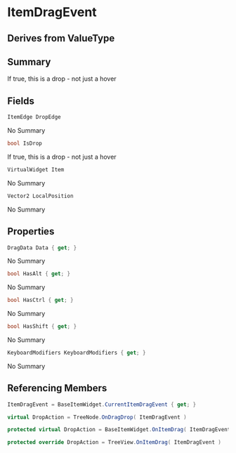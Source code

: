# ItemDragEvent

## Derives from ValueType

## Summary

If true, this is a drop - not just a hover
## Fields

```c#
ItemEdge DropEdge
```
No Summary
```c#
bool IsDrop
```
If true, this is a drop - not just a hover
```c#
VirtualWidget Item
```
No Summary
```c#
Vector2 LocalPosition
```
No Summary
## Properties

```c#
DragData Data { get; } 
```
No Summary
```c#
bool HasAlt { get; } 
```
No Summary
```c#
bool HasCtrl { get; } 
```
No Summary
```c#
bool HasShift { get; } 
```
No Summary
```c#
KeyboardModifiers KeyboardModifiers { get; } 
```
No Summary
## Referencing Members

```c#
ItemDragEvent = BaseItemWidget.CurrentItemDragEvent { get; } 
```
```c#
virtual DropAction = TreeNode.OnDragDrop( ItemDragEvent ) 
```
```c#
protected virtual DropAction = BaseItemWidget.OnItemDrag( ItemDragEvent ) 
```
```c#
protected override DropAction = TreeView.OnItemDrag( ItemDragEvent ) 
```

